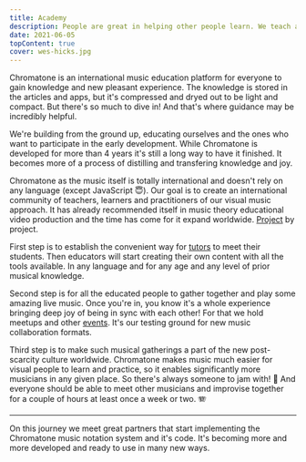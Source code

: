 ```yaml
---
title: Academy
description: People are great in helping other people learn. We teach and inspire diving deep on music.
date: 2021-06-05
topContent: true
cover: wes-hicks.jpg
---
```


Chromatone is an international music education platform for everyone to gain knowledge and new pleasant experience. The knowledge is stored in the articles and apps, but it's compressed and dryed out to be light and compact. But there's so much to dive in! And that's where guidance may be incredibly helpful.

We're building from the ground up, educating ourselves and the ones who want to participate in the early development. While Chromatone is developed for more than 4 years it's still a long way to have it finished. It becomes more of a process of distilling and transfering knowledge and joy.

Chromatone as the music itself is totally international and doesn't rely on any language (except JavaScript 😇). Our goal is to create an international community of teachers, learners and practitioners of our visual music approach. It has already recommended itself in music theory educational video production and the time has come for it expand worldwide. [Project](./projects/index.md) by project.

First step is to establish the convenient way for [tutors](./tutors/index.md) to meet their students. Then educators will start creating their own content with all the tools available. In any language and for any age and any level of prior musical knowledge.

Second step is for all the educated people to gather together and play some amazing live music. Once you're in, you know it's a whole experience bringing deep joy of being in sync with each other! For that we hold meetups and other [events](./events/index.md). It's our testing ground for new music collaboration formats.

Third step is to make such musical gatherings a part of the new post-scarcity culture worldwide. Chromatone makes music much easier for visual people to learn and practice, so it enables significantly more musicians in any given place. So there's always someone to jam with! 🤩 And everyone should be able to meet other musicians and improvise together for a couple of hours at least once a week or two. 🪗

---

On this journey we meet great partners that start implementing the Chromatone music notation system and it's code. It's becoming more and more developed and ready to use in many new ways.
